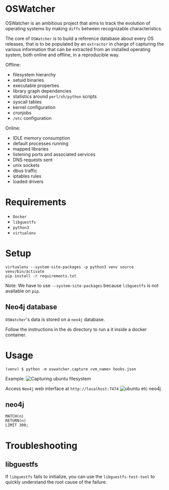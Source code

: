 # OSWatcher

OSWatcher is an ambitious project that aims to track the evolution of operating
systems by making `diffs` between recognizable characteristics.

The core of `OSWatcher` is to build a reference database about every OS
releases, that is to be populated by an `extractor` in charge of capturing the
various information that can be extracted from an installed operating system, both online
and offline, in a reproducible way.

Offline:

- filesystem hierarchy
- setuid binaries
- executable properties
- library graph dependencies
- statistics around `perl/sh/python` scripts
- syscall tables
- kernel configuration
- cronjobs
- `/etc` configuration

Online:

- IDLE memory consumption
- default processes running
- mapped libraries
- listening ports and associated services
- DNS requests sent
- unix sockets
- dbus traffic
- iptables rules
- loaded drivers

# Requirements

- `Docker`
- `libguestfs`
- `python3`
- `virtualenv`

# Setup

~~~
virtualenv --system-site-packages -p python3 venv source venv/bin/activate
pip install -r requirements.txt
~~~

Note: We have to use `--system-site-packages` because `libguestfs` is not
available on `pip`.

## Neo4j database

`OSWatcher`'s data is stored on a `neo4j` database.

Follow the instructions in the `db` directory to run a it inside a docker
container.

# Usage

~~~
(venv) $ python -m oswatcher.capture <vm_name> hooks.json
~~~

Example: ![Capturing ubuntu
filesystem](https://user-images.githubusercontent.com/964610/47535862-14ddbb00-d8c6-11e8-88cd-efa5db339bb8.jpg)

Access `Neo4j` web interface at `http://localhost:7474` ![ubuntu etc
neo4j](https://user-images.githubusercontent.com/964610/47535864-18714200-d8c6-11e8-885b-27d17c8d6235.png)

## neo4j

~~~
MATCH(n)
RETURN(n)
LIMIT 300;
~~~

# Troubleshooting

## libguestfs

If `libguestfs` fails to initialize, you can use the `libguestfs-test-tool` to
quickly understand the root cause of the failure.
